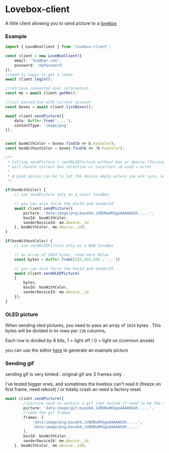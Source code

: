 # Lovebox-client

A little client allowing you to send picture to a [lovebox](https://lovebox.love/)

### Example
````typescript
import { LoveBoxClient } from 'lovebox-client';

const client = new LoveBoxClient({
    email: 'foo@bar.com',
    password: 'myPassword'
});
//need to login to get a token
await client.login();

//retrieve connected user information
const me = await client.getMe();

//list paired box with current account
const boxes = await client.listBoxes();

await client.sendPicture({
    data: Buffer.from('....'),
    contentType: 'image/png'
});


const boxWithColor = boxes.find(b => b.hasColor);
const boxWithoutColor = boxes.find(b => !b.hasColor);

/**
 * Calling sendPicture / sendOLEDPicture without box or device (forcing the function to do a request to the API),
 * will handle correct box selection => incorrect id used = error
 *
 * A good option can be to let the device empty unless you are sure, and want to be faster
 */

if(boxWithColor) {
    // use sendPicture only on a color loveBox

    // you can also force the boxId and senderId
    await client.sendPicture({
        picture: 'data:image/png;base64,iVBORw0KGgoAAAANSUh.....',
        boxId: boxWithColor,
        senderDeviceId: me.device._id
    }, boxWithColor, me.device._id);
}

if(boxWithoutColor) {
    // use sendOLEDPicture only on a N&B loveBox

    // an array of 1024 bytes, read more below
    const bytes = Buffer.from([255,255,255 ,'...'])

    // you can also force the boxId and senderId
    await client.sendOLEDPicture(
    {
        bytes,
        boxId: boxWithColor,
        senderDeviceId: me.device._id
    });
}

````

### OLED picture

When sending oled pictures, you need to pass an array of `1024` bytes .
This bytes will be divided in `64` rows per `128` columns,

Each row is divided by 8 bits, 1 = light off / 0 = light on (common anode)

you can use the editor [here](https://thib3113.github.io/node-lovebox/tools/editor/) to generate an example picture


### Sending gif
sending gif is very limited .
original gif are 3 frames only .

I've tested bigger ones, and sometimes the lovebox can't read it (freeze on first frame, need reboot) / or totally crash an need a factory reset.
````typescript
await client.sendPicture({
        //picture need to contain a gif (not tested if need to be the real gif)
        picture: 'data:image/gif;base64,iVBORw0KGgoAAAANSUh.....',
        //send the gif frames
        frames: [
            'data:image/png;base64,iVBORw0KGgoAAAANSUh.....',
            'data:image/png;base64,iVBORw0KGgoAAAANSUh.....'
        ],
        boxId: boxWithColor,
        senderDeviceId: me.device._id
    }, boxWithColor, me.device._id);
````
